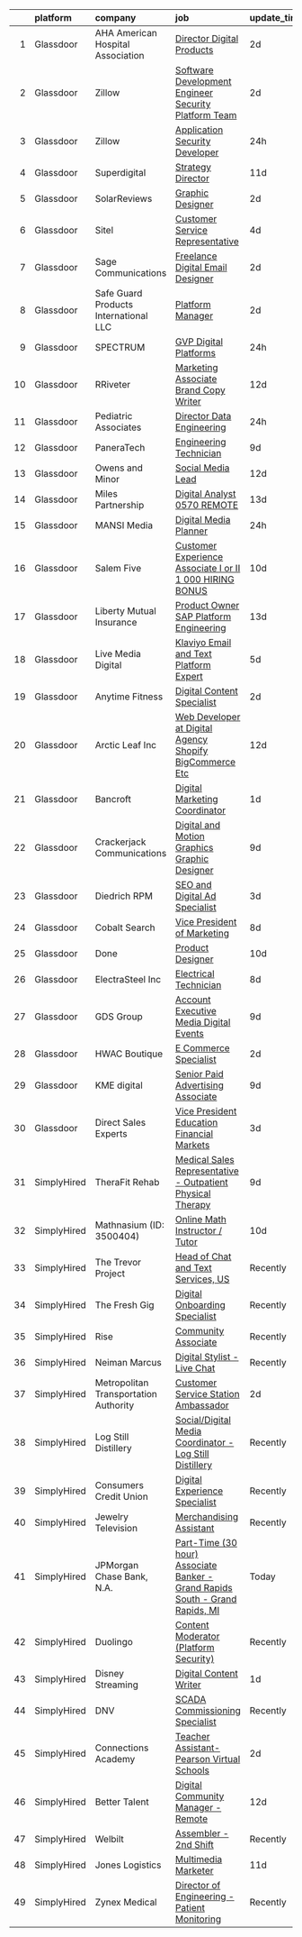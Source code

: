 

|    | platform    | company                                | job                                                                                                                                                                                                                                                                                                                                                                                                                                                                                                                                                                                                                                                                                                                                                                                                                                                                                                                                                                                                                                                                                                                                                                                                                                                                                                      | update_time   | location                 |
|---:|:------------|:---------------------------------------|:---------------------------------------------------------------------------------------------------------------------------------------------------------------------------------------------------------------------------------------------------------------------------------------------------------------------------------------------------------------------------------------------------------------------------------------------------------------------------------------------------------------------------------------------------------------------------------------------------------------------------------------------------------------------------------------------------------------------------------------------------------------------------------------------------------------------------------------------------------------------------------------------------------------------------------------------------------------------------------------------------------------------------------------------------------------------------------------------------------------------------------------------------------------------------------------------------------------------------------------------------------------------------------------------------------|:--------------|:-------------------------|
|  1 | Glassdoor   | AHA American Hospital Association      | [Director  Digital Products](https://www.glassdoor.com/partner/jobListing.htm?pos=105&ao=1110586&s=58&guid=0000018137ca8383adbd85cd449b5cc9&src=GD_JOB_AD&t=SR&vt=w&cs=1_6cc6ee58&cb=1654498428406&jobListingId=1007916486974&cpc=356D09F0C08B1729&jrtk=3-0-1g4rsl0ulq69c801-1g4rsl0v2kugs800-c5b24d871765bb68--6NYlbfkN0AozJ2n5NCo16R6Sv_UTDBLuTs4rL4bGgKRJsDG0AEzt1Ekj-uVi_HOYjg_2zrU-2K7heF8_b6zR1MZdZ3y0U7FgaHauBtn6kdacKxgaph_X_eALemHD7lc61BpKz08sALkaeJzAKF6vuGF_16YhEHzvqOi1bLbrI7wWcflLZSlzAhwnPNyGwdUG_FseTfIoLBiQx5xldpuFQb6pCa4S2segq6jEkFW0d-tY2fBHe2hC_99QClQt0tgsanFx5S4FODbmSjVx9pIlfoUCVhNkKFbqtPcdgJGhq_h8SE1USu3rGMtCR5CcHVV8_vUFncACSKjqLkySZxyVq9U-HYsC1Qjtd6TzkzADBKhfPIIaW9hGAs_C5odA6V9UZLjl-925vvMEqhtl1AuB7MHtx3zAoiOpi-6ZK1joiwDrtatt3Y52zpPpSxspxTf7xOph8xjgjMsocWzWIaoQqjpv2PS1b0vQSsnPhhtmZqjdoJAdF7L503YjzWHRqwGvl8mQV9gcIP9ZJ8ubaKOqAHag7-imv_Ik8MPUhY6Z25KQ1vGnOohyCC-VMonA7d5uCOesJcFvtBLD_wHbyjHtom5KpsGvRNuYO1Vo6Vxe9hmTtbuH1B94gnCjibYe8BjgdeMh-rUkWe7DjeaCG1IOtH5V-Kk4IRtHAp08yoDQSqGP3tQIwiw3jN_Cb2bYbpP3Z8e78DhVSvRGdJYZK5oblLq88mxobKfm1hdN_LtGec%3D)                                                                                                                                                                                                           | 2d            | Chicago, IL              |
|  2 | Glassdoor   | Zillow                                 | [Software Development Engineer   Security Platform Team](https://www.glassdoor.com/partner/jobListing.htm?pos=119&ao=1110586&s=58&guid=0000018137ca8383adbd85cd449b5cc9&src=GD_JOB_AD&t=SR&vt=w&cs=1_ae5a0a0e&cb=1654498428408&jobListingId=1007916767734&cpc=A0032DE20586B9BD&jrtk=3-0-1g4rsl0ulq69c801-1g4rsl0v2kugs800-eb8be1eeb1538c1c--6NYlbfkN0ANMurRYyPEXg08u6OamUd1Mvhk-zhFSGYIZgoJR86UvQ_x0FKK8TrZZD49G3rLjS-KU2zz-yCKTIU5nt25nxirWVJDZEsMGUgaD612wdn8h7HyDLiN-w_9uv2rM2MUBHQocI61DM5LPXT_wls2uBJZtUmOMV4s0Hk7_2fXFmMDGJjjGvqUfoG45zpfL0apjUPuboWLp036DfZkUH2Y7AMtvt_jE4bf_8U5BPlyYtDeiWEj9q_rqvebnhtAY9zkxTC-assIX9lvOdrx3ktcT-wIku6EiRpqNl61pPOUi7lom49KNZEKmW350ASG1a7pxEcAy80-pUO8PE0V05O0heWEyG67zYB-sLAHaAiwFaW4ELQTSoBvqHzjOaSd6uOqfoTHnHAcE9A-50fu5wQumLSFNElInZ_l-q8mwX13vIuyYvUMZbl0oAYg7x8W8IFySqTnnYdeB0VxdTp0ayILCPLcmlrApkEurS7eHrDUdgu53AAkqd36jGaAa9kpaMD5-uqwZ2Xak7N9bYCZtnaLHtaeIVrmOWYc0bH-r8ZoATO_oYvuNRi4_BC5DHEq-NJ1DtDR-9nFhkThR9c4RVYYMdpMwSTKbAO2iWULFHLdCWq2BWV-eyMJbj-fVn-Cm_h4GQubodHl6oBQg33JVDAOQnKijlja4HXJp4i6Erupne5Mgonhb1uaWS_Qu-z8Fk51LJC9Zy09yJTYSm4pscskTNZSwJF9gR7E4qe0bbiq5OAmTePH5mB-jrwJxwxAYPr9vb1zktUheD2Jki5z9Q5hxCsD4BK5QgcSwB7ICOrEysciqsOjwmgDZWOP93yfGoKY6knMgT0eKJpNHpLNTQBXhNiwzeGGHtEZVnKMNJLSKVGeB3al8WjXLi2gSvItGwj98Zw20sB3FbskkA%3D%3D) | 2d            | Remote                   |
|  3 | Glassdoor   | Zillow                                 | [Application Security Developer](https://www.glassdoor.com/partner/jobListing.htm?pos=111&ao=1110586&s=58&guid=0000018137ca8383adbd85cd449b5cc9&src=GD_JOB_AD&t=SR&vt=w&cs=1_16579d2e&cb=1654498428407&jobListingId=1007918663423&cpc=39BF0EDDD7C951CC&jrtk=3-0-1g4rsl0ulq69c801-1g4rsl0v2kugs800-b15796dd80cb0342--6NYlbfkN0ANMurRYyPEXg08u6OamUd1Mvhk-zhFSGYIZgoJR86UvQ_x0FKK8TrZZD49G3rLjS97idMq4Jjaw-3qa9pcLwefI5CIC-Pd_jSG8jWwupUOO7lBP1R92tIUdEo328R83rPyIZ3SnKpggKeajDFI-X5kVOEyHaEmQtW-FaqgrNG3fcoGsuhjxBmCYHs39LctphAdYw8kdj-Sifwq52Q4SP3GWgy9URoZ-chTHd2ndxnrNVdojzEcSmYpJXVudOLWTY_hwqhGlPIVv8q_0nyX61ST-ZHYGpQRiGgR9VCqY2ObfFaHXgEhnu2CeGd-3uRsU8YZQ59CLaxUkzZeS4uGj-ZsC0ZiyhdM4HdGJz9QwPHS6q3n3fWVDcKfmxRXR4-lKb0-0wI7IcXhXZbD2Touw7pypkVlpipyoy4lM4DGCtgp6IL8UPjPjZzruguFDFM_KhvETqkftA2vifUOCxsw0H1kc0wea9_Zwr9b78_K-GuAASLn62K8f-kyCX9DkQ1v1nYgDB0oltg-jRjfRwJ4A9sszDOYDNYaoSmr8hJUF41N0opmcTEUYzKnRjUUO2Gr8iwZbEWhbhGzOvKwQkAJGSonWhj0ZZ9MEveszhEg2n3YvveQgVPJi58iup-RvEM06C2HnD_9aeBFM5_Pzhk2YDyxR4M-FRFPeMsE9VST-kocpfOMkILIxMc8ib17EyYMdRnWQyuO5x85015TWF3cRX2nnfdSu9NP55Ikcj8BDsPfrPdHgpVakBqTeiLMdQpWQD_yZ1mz85glwKZEhI5bQnZspURP1p0dLxdU-zJsq-PegxqzbEKQFfndVR-oBpCmrnl67maQwhApBqa1w_Fg81PSWrDJItjv8szJVzCLxLejM-P_EP6sQHiUMq4JBLOOdJJsbtVpLPCY3g%3D%3D)                         | 24h           | Remote                   |
|  4 | Glassdoor   | Superdigital                           | [Strategy Director](https://www.glassdoor.com/partner/jobListing.htm?pos=128&ao=1110586&s=58&guid=0000018137ca8383adbd85cd449b5cc9&src=GD_JOB_AD&t=SR&vt=w&ea=1&cs=1_6572aa84&cb=1654498428409&jobListingId=1007893501010&cpc=C3517E2410EFB392&jrtk=3-0-1g4rsl0ulq69c801-1g4rsl0v2kugs800-7f7bc22b622b5b41--6NYlbfkN0DRimOwZt32Ff-MFazY1nZ6hN6f0RLCIN36BaBlR7H7X3569RQxR2zSU8izEuSO0rF9rccfb8Al_Ust5EB1rSiJvz-6Gh3HIFLNDVw-xTfV2KGW0tu9HoK9WYTBIZaZJk-obo0NOPs1bGOu-rcQxUF4KoUG7iEhtW4Uu93lgC6xrp_ooxBMlihMLNZ7y4Qkf_MIw1J5FdgiF01aS8wCPAd06I1VgfuILEd9JUOafRsUCeiifAxRfYybsOzgKOZdbcFpsW8lNvoUmNsyvTdjpdbNCBHSg8fSfQY7ABIZlUgsujHg0r_MoKzqwQoahOEr0iMPf5MquXdg0LBnVEdiC4trdi5hzatHfFFZENZ_Hbi3rMUmaVpS3uHzr11eoQQq-R0qPDzgA8jOFh4TeYww6KLy7HlIjkbSrGPE2_dHaqYXGJpXA3SmodbttNBlpbm32kz7DJzWy7DistQy7v96EB5hwj_TW9vSgiPX8iTMw7kHBJ1rq1ZjaAWg)                                                                                                                                                                                                                                                                                                                                                                                                                                                             | 11d           | Remote                   |
|  5 | Glassdoor   | SolarReviews                           | [Graphic Designer](https://www.glassdoor.com/partner/jobListing.htm?pos=129&ao=1110586&s=58&guid=0000018137ca8383adbd85cd449b5cc9&src=GD_JOB_AD&t=SR&vt=w&ea=1&cs=1_633d98e6&cb=1654498428409&jobListingId=1007916022767&cpc=9FE5D8D7282D4400&jrtk=3-0-1g4rsl0ulq69c801-1g4rsl0v2kugs800-35effa83c1b04b45--6NYlbfkN0Cl5EkcnNUgaa9wFpZ0kwgW0tbGD9CK2ONfLQYOXjTpmBg2jJtRGBzNT5znIDD_TJAWpRVe_WHrg-4K_urKBY2g9gKoqWLxD4rO6tYoObpPUEykSdck-FmkOUJmMUUaGM5P757XmMoR0hadGb9Gd8Rn32zL-FtB4O21EZVpvqxgPC_ePsmjo7msVip2L_OJue_6q06iWbeBYAJ16NG4ztFXEWAB7GEGCxCKcAMDEYgwSTe4FfPMQrXzVpfdhofQTdehwBNDI2oXgFa0gnJ-RJi1Trc7jSIosC_U62KjRa8jRJFHjIDQAE_n4FmexC11KjyS7vGSptWMQ5nbfk2Qp3pk8SetcA1nJ3UUzRb61aLZ7QRRqj09mAq2qT_4ln9SbGlqSc1dkLQRgvI1JuDZZYH0-riQBuGoe0nStyOzDur8xlyWlXbzP3SSZlmNTk6f01ffNG3n0RR-J4va11qYeNJN23vtgoM4w1uA43YcYMXQMN1ji43XEKtKeYbjgMoqSsW6WbsQs_TrJQ%3D%3D)                                                                                                                                                                                                                                                                                                                                                                                                                                  | 2d            | Eatontown, NJ            |
|  6 | Glassdoor   | Sitel                                  | [Customer Service Representative](https://www.glassdoor.com/partner/jobListing.htm?pos=126&ao=1110586&s=58&guid=0000018137ca8383adbd85cd449b5cc9&src=GD_JOB_AD&t=SR&vt=w&cs=1_41eec71a&cb=1654498428409&jobListingId=1007909330240&cpc=A65DF3A704A48F9B&jrtk=3-0-1g4rsl0ulq69c801-1g4rsl0v2kugs800-a3337930f4f5ff1d--6NYlbfkN0CBtZxUpP1QTOYFeIJnsNrvL2IvFQoGtsAuEWSa46ujWchAy_wA9SYXR3yaHNsjgXrcQHRvIinMTp5GEKJ2S4t2yy6MNG8BtsIhhNf5nnxkqjRp12Xbi1bkS2Id3RNBFcHsqGFBmA8-__pQGRluRP0gMRvkhM7W_2gtdeXXI95GjRqdfNSeorqUHQ9-wlmbRwqTAcHo4m8HkjJzSvf3l-XTvOUkN0Fd1X8hJc7-3r2cCe_pm15l61V0HVPub0eZC83BBFTbK_bFE03UezQTsIe_leGm_fPhlXkCLdDEkcrlx2H5CLOVHA8BN-EkjFNLDlcRUEDwTplLRw6LgWMawxz13xWQERPvZOyogqC21GjnRR-3_i2n1JI20xqPfVU3BUfEjcn7X_O-HRuZdcX6XOKOKYURJDnPhw_kw0PB2SZ2k1oQzO6N-DTbR6_Ra8eW6XCfYJgjwGyTVFXgzDirck1aEuloVevGohP2ECU4PBE-ABfPILs5DXzpRP1AAqhQYC4xWKRyGQmRP--zAS4sjUCaJzd-IppmG0c0lihe9EFWn7SXlfitD6Rz)                                                                                                                                                                                                                                                                                                                                                                                    | 4d            | Knoxville, TN            |
|  7 | Glassdoor   | Sage Communications                    | [Freelance Digital Email Designer](https://www.glassdoor.com/partner/jobListing.htm?pos=112&ao=1110586&s=58&guid=0000018137ca8383adbd85cd449b5cc9&src=GD_JOB_AD&t=SR&vt=w&ea=1&cs=1_ea0a8796&cb=1654498428407&jobListingId=1007916382036&cpc=036CEF58F9688075&jrtk=3-0-1g4rsl0ulq69c801-1g4rsl0v2kugs800-9138dbce5ae0f4d4--6NYlbfkN0Bw4eilJLL6njo-bmuEWNQ4kNTbq7KRyPE7FcZd-Sq0cUNIlHWg1RmZdtZxYgPgvMKCcW470oMEKm9yUfH-WhpZfbhmF4BinsG6u2z6Sv0cm_laneQccpVMRJj7W4vUwLsothWtwiHVusC3CTakdu2x4B5fb5YmBF7pJm-ZDntAkSBF-tREePaSBYMZNMS9LjPZM82xjq0rDqzLpGyJgL3T4-XReh7nZVgbm2rdgL2Q5_J4UnQH-8aT-EHVKutwQVvWHDKXe8UU_iuxEwWwJ99LEnuuxdV9E8KYct8dR3pVZBpxBHSvv-m3Z5rR5Q8-5XBuG71Uonb13D5sFLgJ3HqO7pUhBF39X6pMaGESiSMYLKlRFVbhBPf5ZkmbJDVDctxI_7w8qqLYqQFFtR-GuwO4bDow2faZwE4HgUCsuXr0R3CW8RidueXwUw6PtZpmr9GS75_cHf-SrqclnNjbChKEWVVfBciu3lQmqHYW096Z2b7o-NjshSsnbwIZ_g6QiFk%3D)                                                                                                                                                                                                                                                                                                                                                                                                                                | 2d            | Massachusetts            |
|  8 | Glassdoor   | Safe Guard Products International  LLC | [Platform Manager](https://www.glassdoor.com/partner/jobListing.htm?pos=122&ao=1110586&s=58&guid=0000018137ca8383adbd85cd449b5cc9&src=GD_JOB_AD&t=SR&vt=w&ea=1&cs=1_449c35c1&cb=1654498428409&jobListingId=1007916181989&cpc=39721386339D0809&jrtk=3-0-1g4rsl0ulq69c801-1g4rsl0v2kugs800-303c7f6cef1c28cf--6NYlbfkN0BwQsEIiEWsa2Y538HT9H9gVy3thwGCaTZlTSh7V3ZvoBHVJ3tdXr1PL-6kytGzDcTXDWnneLIZZ65V0eR0gOLeowrZ_urz0jgIVh3OzxHrYniiP8yxUsHttKS3jXHy4eixLZt1gXnjycsGumvyfE40XXlXbFt7YzJugCJ59sBrHKQoUj3jiZLWSiwlqVpNhmmbAHpvPV6wdjVV_5bGcpBbULYZbynnf5_uXfSxuDhNrgOvQCiJLgghGh7h9ipxPDaVjMcEXNSine1bRakDT2nhZTzKG_R7omqlEEEMY_oJXd71MBUQ8aVIhzo2ujQgsi9hszw02e97wiqoqD1QLqS7xRyXs98hwWpYHn50eg2gEWAUUbwKxs8H6IvPq13ecceeMoNrjSP1QDC7yjdSq6SPpyBCsP9Znd8YXz0bwBMnBUIgc8xzQS_9GQU3vrIJ_ZiNXmFm6GTiFvQl01WDtpQRJKS4QOU7ah7Fxjzo6z9NP6qvGDKKzplRvCiBDp-ugZPrPQkiIRD74w%3D%3D)                                                                                                                                                                                                                                                                                                                                                                                                                                  | 2d            | Atlanta, GA              |
|  9 | Glassdoor   | SPECTRUM                               | [GVP  Digital Platforms](https://www.glassdoor.com/partner/jobListing.htm?pos=127&ao=1110586&s=58&guid=0000018137ca8383adbd85cd449b5cc9&src=GD_JOB_AD&t=SR&vt=w&cs=1_dc091f34&cb=1654498428409&jobListingId=1007919471195&cpc=BBD63848FB84346C&jrtk=3-0-1g4rsl0ulq69c801-1g4rsl0v2kugs800-7534bcdca46dc321--6NYlbfkN0CeXNZYxOzgf11O9-TFJft4I5QLQjKTqoL33Rtx55G7TvJvoeF0OvnalWemQxNwsZtFTDwTa-MzVD1lNyNL9XxEMqTLqHEx24TGxx3Zeg3kp5HmBTJErASG4hAJCNzYrPNqqBPInD2rXT20H1bBVUJcGcBAL42H1ElXS3Mb8pxsqybgidTynL6cLaDV5WWAuRCXfU2pBloiTj0FzfzTw5s6hjwrD3FHoao-BujKl_VC-TO9wi40zO2P6oJLOjUbE6lJzxdOj-SIrci6xBl_5xJlSQpKpEImhleekJDLs23R_sQ72f53E7cR7Evnov2xywOpGGf9R_R3Tp5Tu1KzKtLlAiEf1Pu0zbpbKboLNbIfB7DLJLgDka2gL2zN1Z-rwF_pwU0MEO4qDHC_Aw5QTAGCeisimkPFRixkRlzsvO2-cXbjcCEFylV5PjAcghA2qCI%3D)                                                                                                                                                                                                                                                                                                                                                                                                                                                                                                               | 24h           | Greenwood Village, CO    |
| 10 | Glassdoor   | RRiveter                               | [Marketing Associate   Brand Copy Writer](https://www.glassdoor.com/partner/jobListing.htm?pos=109&ao=1110586&s=58&guid=0000018137ca8383adbd85cd449b5cc9&src=GD_JOB_AD&t=SR&vt=w&ea=1&cs=1_9a118f90&cb=1654498428407&jobListingId=1007889326599&cpc=306CA5D721721ED9&jrtk=3-0-1g4rsl0ulq69c801-1g4rsl0v2kugs800-068a74d1513c38c6--6NYlbfkN0Ax3_6vX3WAcspRla1yJId_dKgpdH1StlAT_rWd6GWR2cl7lnRFDSodExi_L5YBxygMalQOTbVAG0wG8LCO2Ynm73E7EkfeVV56f1gGZCmuQR5dhdJ1qlZnHwbilFi0yWF_hubFyb5z-kh3xqyeppX2OXWfzrBZdb0KlAp9WniuS-AYMfbH44s9XLYegPvxiazEgRND5A_jZfYOKnaGXMGqZkv7dKGOaCVkqdOgc8wOIJpPDLBNk9eDCv9DWi3xRRUlcBvJJ-sjFpAb1OB_eIaZ8OWDyPEXit3gqjOAf1ecwdl9fIljAWWEU86tAuWWJ64Z3LFeFTyizmUSxdl3z6HH-V72WyiEyuHE2LtEKVZPv5JWLrPOXwEO4UKN6IWQH0JcNjgM_29aCgi6nZS4CCh3Hg0RnbNQByk4m3fIBgOabpNAEaH7SBtRQSkJhQedr6mflehiCJFM3ZCbhXJmb5EnYw3Zbtb6hqkKSje5otG9-l2K2kot98f9JaxIJ4gEM2s6Stv7-8vZwL-lt8Z8omoHgvPOZfU0fs4%3D)                                                                                                                                                                                                                                                                                                                                                                                         | 12d           | Wauchula, FL             |
| 11 | Glassdoor   | Pediatric Associates                   | [Director  Data Engineering](https://www.glassdoor.com/partner/jobListing.htm?pos=120&ao=1110586&s=58&guid=0000018137ca8383adbd85cd449b5cc9&src=GD_JOB_AD&t=SR&vt=w&ea=1&cs=1_977e2e1d&cb=1654498428408&jobListingId=1007919085309&cpc=82ABD2B5CEB98952&jrtk=3-0-1g4rsl0ulq69c801-1g4rsl0v2kugs800-e684df30a9c96e20--6NYlbfkN0DemAzEP9v8bu_pGidMGU8OExREO38xbIwIxTr4yWdaEYEhIR7v2WjdryoIPKSwVfi88H5hRXsl4zDSOhH5oTigNK3B_dLrPAiIeNRy4J_UoX-HnPmCnrMakjU-pQ1tSPN58X0uayTH1YvllaxQiMSf39LepV_oJAY5_NhULLUj3B5hqdWBrmiW_q6vaP4Jmy07NmW5m-nyEaV5u_68iS6aBr466BwIegKhGeof09opbAbPc0vm8QHeKU-7rvuROTp_Ll6Xga2aUlLZURC0aFS5z4zfAUebK2UQIaXs3bVCoZqrUu3MuO2mX1BbUaamuvZKc7KrzRaf4chtT_v5btI01y158b8tzmTZX5S3UMFnb5L3i6fHGILN_t0lHWV1bizNN0zZJroVT3txqKg0FPsA4td2QfU0qyxfD81m66drOjKfNZdTcus5P4mKRAVBAblvaZ6RXOB7_FLTSj6oTJ2tgz_TFlaC5UHVSNF6iCdEzfsGipp3wOjfbQu2xt3wzDvktepDSNUVcQ%3D%3D)                                                                                                                                                                                                                                                                                                                                                                                                                        | 24h           | Remote                   |
| 12 | Glassdoor   | PaneraTech                             | [Engineering Technician](https://www.glassdoor.com/partner/jobListing.htm?pos=115&ao=1110586&s=58&guid=0000018137ca8383adbd85cd449b5cc9&src=GD_JOB_AD&t=SR&vt=w&ea=1&cs=1_6b61d5fc&cb=1654498428408&jobListingId=1007899321525&cpc=66EACBD3E279A8FF&jrtk=3-0-1g4rsl0ulq69c801-1g4rsl0v2kugs800-1b5fc3f774d551ac--6NYlbfkN0BiyjX7LLcF_1uCFfUJFS-b_4AeYbSyv5Y4D06x6AvN4HRK2lPx--Tjz7GCO3M-uvP_YvP5UuC6lFHIbaKNquU34Q8RGM4mNM2XRuRyqdc2GTHJ7YRYVrYlTs_cIAim6rsy4BFqKM2ri1LXqXsIYePDm-QdveMAKjbMj-78qMUI3-z8rIgfZ3Dpt6j8VGYIrlpvefmy1j2NAYLFK4YoVMV_PFHvLq0LQRYKOpUjuKKu_46aTOzNGlc5g0eEGqDgfw_NKo2nrTq0AjxtNhm8v4jnEELyxvD-WSWHejP_ad_pnxCO45LybKhizI1px1hSoXEVGVk6YBHsUqBZwS7ohJUf8mqAXpoKoTtSxz-1q2FGZEqMq2X85gjO9UAeV87nkkPjls7ISWKOZJlmi-Z0fgrJkLNR_5TknBDR0g8TbsHqdDsWh0FGVa6Xb5C-pxR7CH0FJD47VrnVyMBN9DADwXxtF8Tfw3xptC6K9LKA6PqhUal7nNDvHqGp8Sbvh5dQxkfe8ISEIkGm0A%3D%3D)                                                                                                                                                                                                                                                                                                                                                                                                                            | 9d            | Chantilly, VA            |
| 13 | Glassdoor   | Owens and Minor                        | [Social Media Lead](https://www.glassdoor.com/partner/jobListing.htm?pos=121&ao=1110586&s=58&guid=0000018137ca8383adbd85cd449b5cc9&src=GD_JOB_AD&t=SR&vt=w&ea=1&cs=1_2767317c&cb=1654498428409&jobListingId=1007888982206&cpc=03F67E1B243A1AE3&jrtk=3-0-1g4rsl0ulq69c801-1g4rsl0v2kugs800-5cf00e56d12f8437--6NYlbfkN0D38SH1ennzoU3qJrssU8kh9X3RI-fgk-5judxKwMynNDvb0qg096wrhAdcUOK52dreoysSX0qD2JXoCtU1OK70VGtqfGKJahg4CnfLld0f6kTMUyL5l0xOvg2kKgYCQKUUFLOUKzDIcsGzGDkKM9I17ktX3HRMZs_lWD7lwCkioBYCYEezIN-hyaRupxfzSOf5h4Mldv1gg4iB9DudVK7toTM8PNNuhmSt4472vnEv3D7Jclkd7izW-1iYzny60Hp8XadoIf784BlYmfEd367NZhv5wmb0riMehVEcmeLQOR7dftH1zLEK4shvlLdraRSUlDV5OJiLYJpbeFkVt1fcpjp2A7KaqpULrKpt5DgW-DNlgx63Dgk2CHYAyQ1Kt1UKro7tm0JcKKcAywlNEOqNTvBFqCjnG-S9ih-JwjqG2vbSkRNepDPIJ-nI-Mcq8ZznXz9Ssj3bGNJxE0R2P2jyrjkuydu2sc-Vt9A5gBzudAqrfbudrRAL2O_6gRiQgIgCd-RuJZwp7A%3D%3D)                                                                                                                                                                                                                                                                                                                                                                                                                                 | 12d           | Mechanicsville, VA       |
| 14 | Glassdoor   | Miles Partnership                      | [Digital Analyst   0570  REMOTE ](https://www.glassdoor.com/partner/jobListing.htm?pos=107&ao=1110586&s=58&guid=0000018137ca8383adbd85cd449b5cc9&src=GD_JOB_AD&t=SR&vt=w&cs=1_8fec2123&cb=1654498428406&jobListingId=1007886460693&cpc=9A35C3CDC9AD954F&jrtk=3-0-1g4rsl0ulq69c801-1g4rsl0v2kugs800-b47b2c23ba471851--6NYlbfkN0DZZkyOPtvMjqDDtN8rnR319N6rIpFNX56Vrt04YiHoO3y-LnaflmcEiKivOKsxj0KtnDO8xwPzkfG3jQkCH54FN2vUwZ6vxaNscSdZjYLhG5HhmfmxfJlubvcO519f_tJ2opL5ZC4b5l_gktxL0xf4n0bwy3RybBkmZ4KVy10bu15WJZ3VA2AcDIiWByRZtHTG7cTQPT7PxCJN9V5bu63E4dkM2X2-KI5l1e1aSSZb6oeBDd02PiChiQVooQn_zmBKDQ0FTr21sUOjzHoL3f_W8123Ci_X7ZTIlXQ056k_Pn8RndW2k37j32nSM_Q7OV1vpuknZeu3aouMW5OL0wy8dklbtnj8BmBB30pz0Bd2xdU20VoXZVwVuiU1J7FYG5SO2h6TH4ZfiCS9boK8f5P5F6Pdh6ZPm-IIU16WlC9dZMPm2axehy2BZgDLu1745w7aDlTBmnskC2UCNTalIs5yzw4dLDw3WYiraHlGXEsuJTT1f-GWlYByq8tGPgVFzTh15C8RSS-td0YTlpiGgW9NEv76SzUWIvtkoQfbxapToj2pVQxBnjnf4UdZqNxUZVHdAux8p1qIuw%3D%3D)                                                                                                                                                                                                                                                                                                                                                        | 13d           | Florida                  |
| 15 | Glassdoor   | MANSI Media                            | [Digital Media Planner](https://www.glassdoor.com/partner/jobListing.htm?pos=113&ao=1110586&s=58&guid=0000018137ca8383adbd85cd449b5cc9&src=GD_JOB_AD&t=SR&vt=w&ea=1&cs=1_35ad4336&cb=1654498428407&jobListingId=1007918507362&cpc=BD04BF404FBE42C1&jrtk=3-0-1g4rsl0ulq69c801-1g4rsl0v2kugs800-8deabe5c43a8d26a--6NYlbfkN0ACu_hgM4mYOpGjE6TXudS1eLEYdlotK5aSiNrSIRlNjof6s4WZH7bXuyrbjWZcZ8_pF5cr8Cwv1hZnhtZK05kq2kstXwXR_bk8wx2zsftscZ4pAD8dTFOdBtzm_fa8o-RHJCxa9sEB0n2oZuhB4-VK7u9i1-JQrg_pn5ECbWn3FssRf0qdBPjCJtzGFCGE32F0-GEGc_RCxQPIBCL73cNrDYqc3z89FnsrQ7Vo5wLE1QIeRLYX-ZFnqX-eOyYEAuwDpltltDLEcsULbMHFOty2DMiIjMU7JhiIYNN2M0oiM_rU6ueRsFHXVBPhmacWtNnB06Bdl93XkofeyvhrwGnGIFQ0Gr9Xe9stMwGoNBemIQ9L8NF7zfvwewT_QQsu-dajQSSn2vGQs9uql4mTRr5rx3oeaoJgz1eyBJifQcTs3Sc1MEJlF9QQzcDcSoYWeBvakwoKOe_KuaqZtikxq4uIr_iK3B1qX0TlCfCIPBmhKVAari71wwEqni_F-VyLTcMA7QVMxj5McQ%3D%3D)                                                                                                                                                                                                                                                                                                                                                                                                                             | 24h           | Harrisburg, PA           |
| 16 | Glassdoor   | Salem Five                             | [Customer Experience Associate I or II   1 000 HIRING BONUS ](https://www.glassdoor.com/partner/jobListing.htm?pos=102&ao=1110586&s=58&guid=0000018137ca8383adbd85cd449b5cc9&src=GD_JOB_AD&t=SR&vt=w&cs=1_2992c1f3&cb=1654498428405&jobListingId=1007895620410&cpc=5345E85A99DB7E00&jrtk=3-0-1g4rsl0ulq69c801-1g4rsl0v2kugs800-993bebd5b9faf716--6NYlbfkN0D_xqP62KWTtvkTOydkkIlmnFK2zIHBCnh5AxFKOcxdxjU6zp0KdCbkYb8jeZWSxNR-31TCGjtjNxRvdNPtYGj_BTI9BT5I32NZbcVXGQ1QIxhAG-HshMjbcP_09A1Ub7gMq6eTbI52o_ouUehK0Px0Oinjqk80iEMRu2BuB0uvnSdWISXdG1VTSc9iwhuWEJgyiM4pupVHU4ScJ2J9bYbTWNHrn42qkXxUwo6qGKsLSd7WQzSZhCuPYFg9r9kbgy5ticTDmlkKlc-DkvdESMHCwktfcaOxQweiiEYPD7uCOlXqeWtLNBWPdainAmaPgXr7Xm4vamCM7T4YwKq-ieQC8ogJz7zagssxTF5VnAbm5B9V_CeIkXtjc0H6vhq1MnN_tdGY_HwtTYuF5spS5OIkmxHJ7Wg2usHjkwg7xsKvd3AJ0qFo3suvi-YxsKOJHA1p2ilZ4O7Qag24MSOGitwkAYeHiEj42XJxWiS-WyhIJ-sftmROnOGw3ZJzJREQYYayKNiSlOK6zlgDxbgBdQi8Xw9akaLn50f-5NyT2YcZPFN9zOJVKtdde0CZl1jNt7xJdz5NEoE2wmzMK839hPTtb4ChkHKOqwfeKiT13r4NwGwESwCCH7q1WJpjCZ24s13HtNxjdCeHOKraWtCX7FuNkwMyKLzmSUtnVX60leOWYA%3D%3D)                                                                                                                                                                                                                            | 10d           | Salem, MA                |
| 17 | Glassdoor   | Liberty Mutual Insurance               | [Product Owner   SAP Platform Engineering](https://www.glassdoor.com/partner/jobListing.htm?pos=130&ao=1110586&s=58&guid=0000018137ca8383adbd85cd449b5cc9&src=GD_JOB_AD&t=SR&vt=w&cs=1_f2c480b7&cb=1654498428409&jobListingId=1007884823219&cpc=01657B10174A43CF&jrtk=3-0-1g4rsl0ulq69c801-1g4rsl0v2kugs800-90147377c7889d88--6NYlbfkN0D19kSVUiNzG2UWy1lRGehFMusHrHGUl8ru40ax50wmt-THYVDVXiQ1RxehNPznEJFKFOiYqpwmaqOrU6DhtMZ4wz2H7_HIsA1LUtJGqitKU2bx0p5ZNpPSUX-Fg-ywkd8lzyZTlHVAhvimU-vIAKUpxIzc5vRa4Aql50n0dcXzL2pVgM5CAfV3D7FvQ0OJOXUgi6pYJDsYtdIAgIjb5Pq6hTf0FUxjEUuVD_nJJEbXnnWsAOBDpmCLCGUOzGNB7vDNxZpwfoOBXwViY0lD2YVpKvP_nPmJXVqfmXvwGMWu8Ddjs1P6PjVIIYHsDManMtiPf-0oDoV6PzeWH_Z5kg_YGLxXNMmpuXe1FwAilt5kW0ytxUAJ89-YtXgJaYr8O16EP7N6UljDh6r_Ozz_0GMuRAXCXSc8hffQ4KUprBM11dv3kcjbIKFG4hWwwUEKyzGX3O9cw9sJBzoSa4itnR11coZSuaevsoZ0wRE0xaJ-2VXzDwoZgYw_vrJzGM2bGQVRgd5kURt3sANSksfdLedG7qIH9AwxbNzh6rOjwcOT3O2SwSrklAli1TmZwMdUJpeoU3Cje2b0kcw60eWLXzZlBzFiYKSjj-kZmR3kqAXhnZuA25xSfPrDv2TdO3oQWo2ZgorjS9b4GQ%3D%3D)                                                                                                                                                                                                                                                                               | 13d           | Remote                   |
| 18 | Glassdoor   | Live Media Digital                     | [Klaviyo Email and Text Platform Expert](https://www.glassdoor.com/partner/jobListing.htm?pos=125&ao=1110586&s=58&guid=0000018137ca8383adbd85cd449b5cc9&src=GD_JOB_AD&t=SR&vt=w&ea=1&cs=1_b0b9e1bd&cb=1654498428409&jobListingId=1007905273568&cpc=FB7E4A1762AE5BEC&jrtk=3-0-1g4rsl0ulq69c801-1g4rsl0v2kugs800-ae8ad084977edd4a--6NYlbfkN0DWBQaY2zwAgLYjaHT7Fkd6i5PkXdnv4VQtX_K4EGjieNAi7hF5eXFClefUIk4sLcqZhMkg0gkgeLOHWVqxF11QzDrvKwzS56As2KYy_sCgKTj7OwB7obsZpsY4UrQ6B6W7u09d54JwKn4MEWfMeAjPE8c7beYuWLfTxGojTFpwzedircoc938xLr2GGDob2AUeCdsHDrOZ57P4SFOT45NtWKbzzvwcur3ZDEZlMTTsHoqPrnkzGrSZ6WwYGB3pmmtJ29EY_rmWhtBnDqGTbK1FueDGdmrV5BgC7JUdUD3YwmhyBG4lM460bHXt1CgGYwcuKsaME76OjZeu2UIye58pZ8nUeNCprg3kniQU1QFaZJCDMT3rm4bfpVssPqud6SaVnDwHcIw9mBJNZ3wZhDr-VTa7K--0mp7PJqdA5r8lEl5XfDqq6bDJwqUo8WGXcbN3h5ckP26zkaGJf4weyyBGnaegz7Kpr-mZGApiws7XsWNHqI3aVC83Nvl9gFANslwcbnPvGcClImAzq69RwM6c)                                                                                                                                                                                                                                                                                                                                                                                                        | 5d            | Remote                   |
| 19 | Glassdoor   | Anytime Fitness                        | [Digital Content Specialist](https://www.glassdoor.com/partner/jobListing.htm?pos=124&ao=1110586&s=58&guid=0000018137ca8383adbd85cd449b5cc9&src=GD_JOB_AD&t=SR&vt=w&ea=1&cs=1_0d5e9e9d&cb=1654498428409&jobListingId=1007916007405&cpc=AC285F3A3ECA6BB0&jrtk=3-0-1g4rsl0ulq69c801-1g4rsl0v2kugs800-b730ad67e4610c4d--6NYlbfkN0AoDDpkrGhtzKE0gVp1BlX-LnPD9pSPoLM4cZg7PJyRwXta8g-PD65gtwwxll4D2MuHAFo27I93awlALvy9Y0Mn9HhJvejTWrye-1QKMASfk8GOxbKNyGPZn20x4UqE5clZSz9ts_BJJVK9mq7LLMlk8MttZzhMOPlhYFa7gQ4_ehER4jnC61pV7zBiPeL3HXrHrsZ1LjwnOthO5BMT8fkqCyA83aVFuzRkniFs9RZjQEwt4W4LVqgADuX51yWSk3AOoC4bo0r77dkz6IGZcL-aJ-HXlALCOKXXxYqT7X4mUY2hLeWCcjKe9vamx_6qR603nu9JTul2uzktTiVFF2VcTxULZD4rvUvtTUvGGKyb6V-7ZRPjvzogDDkJ2UmQ-b1r_7A_Sh7UOmHs7Aa3fRRR3XNlSQFChhD5gMtoofNeZxVbCGUn3cJKZMkHlGrD72ODUHDsz01b-BvAI9O-xFQQ1o7Ab5lPNbx2L0YchXLr4c4x0-VWWb_3YLdcuAumYjIKOueRZL08pg%3D%3D)                                                                                                                                                                                                                                                                                                                                                                                                                        | 2d            | Remote                   |
| 20 | Glassdoor   | Arctic Leaf Inc                        | [Web Developer at Digital Agency  Shopify  BigCommerce  Etc  ](https://www.glassdoor.com/partner/jobListing.htm?pos=116&ao=1110586&s=58&guid=0000018137ca8383adbd85cd449b5cc9&src=GD_JOB_AD&t=SR&vt=w&cs=1_9676d4f5&cb=1654498428407&jobListingId=1007889589877&cpc=61E17551093C17CB&jrtk=3-0-1g4rsl0ulq69c801-1g4rsl0v2kugs800-c124af17fb860030--6NYlbfkN0BRhiKLDrkt0KPgqSD4-tjrC6mP6XCX_E8VZV6GD-XSQdG5ajkUiVuxdxELvoyHIJYtn-dGxMoE4LDh7PPgioNHb3hl9LWLQPivZ-krc_LrRz1kVMl_E721rZjSOdVOaa-1iWSElxmRWZdqLVcANyB7eIXILaHkjWEMzqKsLtgKgbGn8FAu7SFYM25K3x1X0SeqG_xrnuRi5PhGT27VjJE80g7y3xNWGZxGF81mUM_pW_Z-g7NXlvsbQQqBBoX7b3RoSR4tN3HFWG0fRKva1nl0WwBscVOCh_mTLQ2ZzJJ68Uzs5k6vfO3Eer7HlzvYWhvdH9klIuhFfJso_Pl8oBsQaOwjGiHiNrvDPvW_xr3yL1qWvabpOL6Vhdcm4--1Urf58m-JhvZQeme-6tcg6kAWkUR6Kr_TwgiruvwhCoaz93LJ5qGCr5tol6sXH8eWlJKUyjghIdJJhUBDmkHqsGUVuPlaQ_pi_v9Hdv9XKXVO3U0mp5RVqmpPxkDc9gT87nqHk3NUVKKw-nepFw9_gVukL2toiagnwPPwBxchBO-6uw%3D%3D)                                                                                                                                                                                                                                                                                                                                                           | 12d           | Remote                   |
| 21 | Glassdoor   | Bancroft                               | [Digital Marketing Coordinator](https://www.glassdoor.com/partner/jobListing.htm?pos=104&ao=1110586&s=58&guid=0000018137ca8383adbd85cd449b5cc9&src=GD_JOB_AD&t=SR&vt=w&cs=1_ba4959de&cb=1654498428406&jobListingId=1007917605209&cpc=2074D803CCF591E0&jrtk=3-0-1g4rsl0ulq69c801-1g4rsl0v2kugs800-a535ed24c85c29f2--6NYlbfkN0BPRHACp_muPV-Up24EFCVqx-TsFnFJDfkctAXVFcGYlsfpmCS32cW-uNVvsvNr5F29qT9aCih5bbnk5_8OHx00HqPgHNIms6x0BWtjvKjVpYTXFDk7XPvCwFJyW5GpMSq7a1peOHBQkRuhRnTr3vHM8_7_vIZ2gXIxp6MwvsCLoXmH7U-CcRwaBrrerDnq57WGQl9QNxFS89N0clcsg_ov6EkKveT838o6C1l2iJLFmWUydl73ABzIVSpV3DCd6gwCsxQzR52-d9uLECbwkC-2UIX7b-juNZYlL9lvTU3H9joLrKrwBR4NpptsgeZbRhbZBD46AtpVhEidRTrCy-gwD1d9NtbWzl49FIZaIR5m55SnPt3o6nJiTDGgGzmsI2yGus6rspAdxMUj00d5OiwVfmYECmz1ldQJRU1XAbrAg96aE5svAfvsnY3Frc14CDAwKCqAOkPBvpnWkET9NeEFfc9fX_q6daD49GTZEDrXGWirzz2OR-hU-dHbDJJvvxaKKeZcM-pZN14Qgn1hgCmZdGOS2Uyz_HdeJ_wln6ex8F5adyRiPNdRSYf1G8GhNAqKXqApFI6S7R0E1ESzt2jXfw3u0MZPqPlQ6W3g-Z3hYt_1ExvcHYVp7JTYkoVqKU5dFP4PwYkqqPKS-6IAyzRB4z-QB3u4cmu8g53bXBRWKZ6yD3ZbOptTa6CByB6EOz9k7DxQyo-fX_MA0ertK8yVgHDypKEMuneyVYcvf20MsFa8OZpX0RFOPnIYDTF_369kwyIMktrqOEWiHyX8B4Th2I7atjzy-fa2Fq6sNl3O9g%3D%3D)                                                                                                                          | 1d            | Cherry Hill, NJ          |
| 22 | Glassdoor   | Crackerjack Communications             | [Digital and Motion Graphics   Graphic Designer](https://www.glassdoor.com/partner/jobListing.htm?pos=106&ao=1110586&s=58&guid=0000018137ca8383adbd85cd449b5cc9&src=GD_JOB_AD&t=SR&vt=w&ea=1&cs=1_cc78e53c&cb=1654498428406&jobListingId=1007899179018&cpc=6FDD437F7834ACD3&jrtk=3-0-1g4rsl0ulq69c801-1g4rsl0v2kugs800-4119b7ffd432092e--6NYlbfkN0B2gTXXlubBWfaJD3-68vf6rz1FKns231YboDBrYrra6ULyPejrG_3OJfCzt9cG2ZOYTWGT8SQv5oGTEDBXQQFheRTPmRReNOakHOugp4ffBwWO_IXUXUui5-NKfKUISmtznTLJ8aJIHK4pCZQAxiVwBEHi_IfQrvl_HksAdmmYmzEOy4F6VZXXQHAdde5yHQNQInuSvsK4MwZehAEwpOts3q_gBY_R1P0w5HhzP0ZA0FOcliqMkLX0kxfwL31X5aldRZy0mfNKJSC2gsIBIIW9gqZIDNDBwdrtwlPLROJtz0wdqAfMxRT_To-6vuYuwwpRW09VXtR83_jZp7QcTByBWYi2H9cg9t37s9s6GFPyji5iTDtkSku5DHDqyvOLJ0y4Xg3-WCn1Ixe15Nh4jO6E_0EgeNpN-nVm3W3ThMUrWF4nTLXBX4K1_MnmxQH-qdEFGBaKqRGv-kllhaznJ2A5FI1Jwi-rtLiXQ-VxjUHApcVpz26ShuQXhZ_AhzqptrllUZkDOXr4PzdIkFnD3jqdxC-INjCZ1B0%3D)                                                                                                                                                                                                                                                                                                                                                                                  | 9d            | Wellesley, MA            |
| 23 | Glassdoor   | Diedrich RPM                           | [SEO and Digital Ad Specialist](https://www.glassdoor.com/partner/jobListing.htm?pos=101&ao=1110586&s=58&guid=0000018137ca8383adbd85cd449b5cc9&src=GD_JOB_AD&t=SR&vt=w&ea=1&cs=1_a7d30e94&cb=1654498428405&jobListingId=1007913746346&cpc=270C86DDE33792CC&jrtk=3-0-1g4rsl0ulq69c801-1g4rsl0v2kugs800-c514749febe6c91c--6NYlbfkN0A23AeYchXa_ylYi6PZI2hqNiZXHpuJVsbij9GFt-uskQSIytgFZmqHNStcTv8EK5MmMokvp2MDzTBLBzlWp79S-ETZOi489ek8q3RZrB5NjFxReWVS6qXpjsSJlPud2fSW9iTvxk1R8j4H_OD7-YrSqdv24OvZPW_tlcDkBQSunRS1xm5mzs6x63DorvRMVLJKj9QeFlllMWZ0CB85JHRhuz9ejuzDiDmCN8uIcGJt-ilY_6FB13d2nQAUJj0grjwU0UWR1w84fW_lIZSMaHoEoN7EpGGJDdMMAnGHrRf7KLOBQRK1dHUdpxvEyQzrWffEShHUYSG_Is6TWVfI5HhW-OJd5t4kBtS2Wh1Xzi30HO0he1FsPLOJ_4Xl9iCUP0zLFhlNf5apr6ebkCJJ5SwC1ZWut9ubTbALx3p0DCWRIjJFB_Z6ThgmWXr6N98vATPRz6w1X7Iu2KPSLhk5eQaC6epII4Ov2z1NkqUMJH_ktkeGqimQIclsMIuQXdQCKpqRCUkEwMmXmdNpzlXeMUCO)                                                                                                                                                                                                                                                                                                                                                                                                                 | 3d            | Burnsville, MN           |
| 24 | Glassdoor   | Cobalt Search                          | [Vice President of Marketing](https://www.glassdoor.com/partner/jobListing.htm?pos=117&ao=1110586&s=58&guid=0000018137ca8383adbd85cd449b5cc9&src=GD_JOB_AD&t=SR&vt=w&cs=1_b2774105&cb=1654498428407&jobListingId=1007900218170&cpc=ECF50B846154F74F&jrtk=3-0-1g4rsl0ulq69c801-1g4rsl0v2kugs800-3da3207e474768a2--6NYlbfkN0B0D99f4JCypoy5wbrrIeMU8IhRFHfzUnSXrl_m80vdTIlqC0BpIdq9IUg7IDncD-U9Q6lkDnJcikQhMLIiX0A25-g7-B6_DasbdUkJ8iADpCnVxbMN3IPGxvNL-Ht8n777JognSziVkV0QVMkk0nXTEL4HdqMifeuVjJ9CqtBAGPvV-WSsBxMHCETIVFjz5_7dLSIYuqs7N6_AD0m5rkWeTxRm4Mdldz6i3VpxolD5lSnMlIgs84jHOQAOjL9ls31Bk2gjr6LnC3J5ihMjA87NgykdCukeYbJlzA4CEEr2S8qpJ6XCAy7auKTaGbI4swEfeAt0zN7VyTB0AXkzRgpHpikFsizV6ujSmLG1aCZ7yVgyMcRD-VxUnxmcqvmo6WENyrCUkfaHQVSVHuoldRUf47fU259FN9Un8lWFyCCjk0qAW371G9vPp4RhFgWp2fPaIVE8YWKcdz61pGmiGPjGJOodZ3L5zcN9-4Mdno5vlRcF2eNA1lQc69K5Wruo-F3fLEgBazf9ww6CQgt_7wL_)                                                                                                                                                                                                                                                                                                                                                                                                                        | 8d            | Bronx, NY                |
| 25 | Glassdoor   | Done                                   | [Product Designer](https://www.glassdoor.com/partner/jobListing.htm?pos=110&ao=1110586&s=58&guid=0000018137ca8383adbd85cd449b5cc9&src=GD_JOB_AD&t=SR&vt=w&cs=1_341d7295&cb=1654498428407&jobListingId=1007896596008&cpc=EE7F0D06914A6BE7&jrtk=3-0-1g4rsl0ulq69c801-1g4rsl0v2kugs800-62694e3607ed607e--6NYlbfkN0C-LxO6OzFeyYVxZOsqOoGVZSPgtH8WHva8NWd1WDVRmqXupYKp1xC7mBY477ooZpLSbW9f2GHbcWvIeALBGdza5CccmxxfJIlOcVioI_zaq_nlqjoAI9qWq4AcwmRasbYh3PVdAmo-nd2dfN4TyJGlDH__UQKqaR9AQZwfwL5gEGZlNmtrP0nIZZcyiivmOFlOquekqUXLdyLJS3gGCsEvAyCR3y0XrbfCJImlVU9q17PfwtpEvGjpPCtiHapSjQRjPJTotvwK8rmLOC15Wp9RbEJs7tA9cDnA0N9RnNRVbv5yb7yGYT8S6poGNFMJ2wbvbv2UdFZM6MsHJXHhdMnvTCh4N2qZhsuuK9hWDF2ZcW10sqtDEErAy7q9mXCBnb1_V-fQv-DQsDi-sZ2GvYJcxqGI4jblhFiUdhHLrsV4VWxyj7MIX4EXaW1tJYBFJw0c1_oWpMeurhZlaTGbw154zvomUFYv4p_T03SxT5m_BrSY_kNK7Kn_Fsjb3eOFIdyNdSliOREcUs5Ut9zEIfqaaLZ8FIhRyAkBQ4wPbF5l4pI56v0zCHtXHDWsLyWXkZktBgFpfwKyB7pjmB4dpSQe)                                                                                                                                                                                                                                                                                                                                                                   | 10d           | Remote                   |
| 26 | Glassdoor   | ElectraSteel Inc                       | [Electrical Technician](https://www.glassdoor.com/partner/jobListing.htm?pos=103&ao=1110586&s=58&guid=0000018137ca8383adbd85cd449b5cc9&src=GD_JOB_AD&t=SR&vt=w&ea=1&cs=1_92e800ef&cb=1654498428406&jobListingId=1007900007495&cpc=E3C91ADAB6FDD45E&jrtk=3-0-1g4rsl0ulq69c801-1g4rsl0v2kugs800-7d0913f9281edd17--6NYlbfkN0BxkLIcfe0oqaYINownie861a0BJtkzmJW-WyGv8J0JYFjr6yUSKZBQ4F4unV-UnumK79v-HZXvQfVF1dPeUUpnTTaqZD9qArYhHPPi1Rl-XC1D-j_LnAVxE3ztnUdbIwEqhY1SOipet-JLMy3NM4xpi61JLaGhJjKoYzXBdppYbXF9pkc6Qa8DilbWfmxrLMcDFOrE7AyeCQoBxmoTJ-batSg7No3fXVlT9ueSrcEG1a5e15ZpoTuxmUdt2twAVp_4VZVOxPgYs0O0smktF7DY0SnD-9CVThkGolB2F3cD6ZYcSibf2GNvVbzoLne_mz2xd_7cBIwdiacDvKhMda5_V6v1nCiiygrJW5o-kQQcSOQojs-fAHet5YTGX87hHjHicMJCT-4lKPGcC4OcBhn1iEcFrOpNTASYcltgt3wWmIwr-K_FhJZl926TrqpmAiI_IiIz_xbDHbo01U6SefqskRsKDke5fRElqic2aF13lfHYt5_DPjJ_1uNzQepXZseAlf5T-zxJJA%3D%3D)                                                                                                                                                                                                                                                                                                                                                                                                                             | 8d            | Boulder, CO              |
| 27 | Glassdoor   | GDS Group                              | [Account Executive  Media   Digital Events](https://www.glassdoor.com/partner/jobListing.htm?pos=108&ao=1110586&s=58&guid=0000018137ca8383adbd85cd449b5cc9&src=GD_JOB_AD&t=SR&vt=w&ea=1&cs=1_1254bad2&cb=1654498428407&jobListingId=1007899566820&cpc=9900C911F071612A&jrtk=3-0-1g4rsl0ulq69c801-1g4rsl0v2kugs800-bbbf8f0f56eb0968--6NYlbfkN0AGld4Lq3S32oQS2DIjQpYEHVHLHpjDJMUk-rsYk4hsmm66n2mdMRr9uyBRKnPjWMXoqIB6fGxSz-rbTtTYoVP0wXT-eZ1-gsH07_nLj4O-8lRmA0-MRHfF7PWssK4lh4P3fpLUc4pBNX8SsPP_Os-eEdNSMLuNPW1HB1aXtnA0gncUwvBGQ4uiyiA7qpFcaTGOQ-18NuZTAjO18JwteulSHo5G2odfouYStt4y5luBYtC9dj4IVLp_H3U17NnVLBJkOYo6phgrucfdplKWskMK5fnw1n628_7d3PiiUp8ykN9pI1DdyhhxVbaWITxgGeyDU5C80oCzcZgIUO5nvqEEakfeKBFaSxFNuy9XftohVGbhnyv-ZG1gDODpq77l2bCGGV58JgwT-qS40QEnSQIODvSNzeHQATDNrCz3g5bgw2FYymRjgjqSDhO8z2iI3MltVALSFs2k0xJTBQ5kRBK84GdZ9eZo6SxSDqYeSnu2VLDh47mmOgVSI4uYsxj4MuPP_FpiVXhtZikHk5E_abZdI1KDAOsVwcUjYD91ziu1P2yuO6Mt4Md3akL_MdMm5wd1z3VY03rg7A%3D%3D)                                                                                                                                                                                                                                                                                                                                         | 9d            | Miami Beach, FL          |
| 28 | Glassdoor   | HWAC Boutique                          | [E Commerce Specialist](https://www.glassdoor.com/partner/jobListing.htm?pos=118&ao=1110586&s=58&guid=0000018137ca8383adbd85cd449b5cc9&src=GD_JOB_AD&t=SR&vt=w&ea=1&cs=1_2e66a02b&cb=1654498428408&jobListingId=1007917254989&cpc=ACBF47B84C432121&jrtk=3-0-1g4rsl0ulq69c801-1g4rsl0v2kugs800-bd706a7d192bfa28--6NYlbfkN0Cd5ZvLdai7cR0fypH5_WiGezUQesq24dbKuF0ly35yawz-zFSILgXqPh_9AiVd_GBJmKSxUp8PtQCl0L3D24aLAZs1doE9ecAbTVL3xDyfpMgH8WgF328n_lIQHVRexaY86hBDNcGYsXtt5nXqwih_ioE90_wJOIdaru9UKQ-r11tPuZimwx2XFdEHzs_VTph1FMlE2G93o-e5cL_Ok6JREUBXlL5EeQr_K98ifWdSwRDtHR3yDfd9HZ9SDSNfboE3hllPnq3CxRHcETzWQYubH4wsUqwYUYTB8KYsfyuylnRbLU1kysyEjcyPKbJg8swnbdvQ-lDPndCXZonA6L35fzeH1ql2784mmkKUr6FkOtxGn-E6n_EbUI4USYkKF8SIWsEWjyZgsT08niGsSoRb6aGfGgF5G6JwRofNfzJJEFjbiDzyJ9ibxK7Z7NkJjzmJzHEYI0noujaputXVPZAv2W7Ye4cCZ5IuNjBnSzS5H27NlkUWpae6SZfGMgpW53N1W1xEp_qJnw%3D%3D)                                                                                                                                                                                                                                                                                                                                                                                                                             | 2d            | Los Angeles, CA          |
| 29 | Glassdoor   | KME digital                            | [Senior Paid Advertising Associate](https://www.glassdoor.com/partner/jobListing.htm?pos=114&ao=1110586&s=58&guid=0000018137ca8383adbd85cd449b5cc9&src=GD_JOB_AD&t=SR&vt=w&ea=1&cs=1_152048b9&cb=1654498428408&jobListingId=1007898527745&cpc=64DC0C913FDBAADD&jrtk=3-0-1g4rsl0ulq69c801-1g4rsl0v2kugs800-f9b1afa44a34b802--6NYlbfkN0DuPBsO_8JETDwzsG5cWP_m-eYreiSupBMFPjpNzD_Dw8vF1-tJqkiTPL9KOnPkdNsA6twl3RW1W6UIhId5rCZUqs4G5Kv7ib_wCpM_xvQYSTbsumops_ZuwEuCTHed0pP7oxgiu4uZsN-bWi6rXIHhJC3U-20GNu5Q8gAPruXvSbcHIHJrExSdpvl6POV4_cxBp_eVVnuMpKZGQ_mNzd9IGpK2i71aCUFewzvviSU42d6KOb0FFpCTr8CR_3YdEOv6R08aM0ZXvV2J9hl6Xyh9MRJGMLyowJCtaf9J62ZJeuB768x-fnPL2evtRxicdvIJFueXFV4P3WO0AulpAbVmSsxaJ4TUXM3Ej4uQGC_0iV1Mq9U5G5T-xHa_l8ZvM7EgAEGHVkhzfAYxZEYp7jVaDR7GXzqrXI1kZH9IubyFS0heELDJhfx9qu4vRM63iPmHDhKdKh4mhnG-cO_rwC48QO6SVhiPFiJPmeJatpHcCGHgdEYA9AzbF7og54ClPZtXRAVqBsUO-vlGHXDIMu_c)                                                                                                                                                                                                                                                                                                                                                                                                             | 9d            | Remote                   |
| 30 | Glassdoor   | Direct Sales Experts                   | [Vice President Education  Financial Markets](https://www.glassdoor.com/partner/jobListing.htm?pos=123&ao=1110586&s=58&guid=0000018137ca8383adbd85cd449b5cc9&src=GD_JOB_AD&t=SR&vt=w&ea=1&cs=1_cfaffb68&cb=1654498428409&jobListingId=1007913097055&cpc=AF8BC9077DDDE68D&jrtk=3-0-1g4rsl0ulq69c801-1g4rsl0v2kugs800-1526bfeedbaa8bc2--6NYlbfkN0Dkvn15_3RauwvZQVirIF2pAl8QSlngE4RHVulfKwvvjRBj41_SJEe6VNlAw9usRjQi7cEC5zaqMyICNwmdpM8mG8DpsBoC-Ql0ETkkdSPZ5cBVfWL9g-pHCyAB45Tdx0vIMvNZd-PAM-QkO8m9jv_zyL-ox60oiST_zGDR4wpTdXvvLG_xkT79qy4VNZ74l0N4j_gMsYxWBAtSezbsS-M0YndCwN1Acktg0U8Fb5lJLcGRk--mxik1pQgM77T-6XQKclCZGz0D9oTrwRaNyr2thrvf19AYZZzZodOuvVxa5LEG0G9KBjoHe-YAceLyzgKEEv4si7roV021JeRngQ6a-SWb9wtcct-LzY2M7wGkO4VbGi2goLTEbSntEK0nDuYL-oFkCHUt9-lAd6KT_ki_vFDxOtZORRkVGyMOl4jhMnB8lwXVmUa1xehjdkNizLK4qvnl9Enqn9yi1vt4Qt0kZYlKw_N6u95sRJ-96JWk2vYYIfVs1XQy0p-wabCbrtHWOBXy_aYduOMlWdHRdMH6EdBpcqcBFVY%3D)                                                                                                                                                                                                                                                                                                                                                                                     | 3d            | Remote                   |
| 31 | SimplyHired | TheraFit Rehab                         | [Medical Sales Representative - Outpatient Physical Therapy](https://www.simplyhired.com/job/ikWySynj8juSIkgF_aQsL0rHVFzyM_rXSYLQ0KqCD6x6SfyRGav2ww?q=digital+platform)                                                                                                                                                                                                                                                                                                                                                                                                                                                                                                                                                                                                                                                                                                                                                                                                                                                                                                                                                                                                                                                                                                                                  | 9d            | Westminster, MD          |
| 32 | SimplyHired | Mathnasium (ID: 3500404)               | [Online Math Instructor / Tutor](https://www.simplyhired.com/job/aDv_u6tol6UhyeG4ROKLhfGnu3PhxO52041awbPD_89-4SpMdkYwWg?q=digital+platform)                                                                                                                                                                                                                                                                                                                                                                                                                                                                                                                                                                                                                                                                                                                                                                                                                                                                                                                                                                                                                                                                                                                                                              | 10d           | Remote                   |
| 33 | SimplyHired | The Trevor Project                     | [Head of Chat and Text Services, US](https://www.simplyhired.com/job/z9XsD4e0sonaBAwCpsrqZXakAruOO1JrEFXoP7Ov4g0C5GLoWy9G_g?q=digital+platform)                                                                                                                                                                                                                                                                                                                                                                                                                                                                                                                                                                                                                                                                                                                                                                                                                                                                                                                                                                                                                                                                                                                                                          | Recently      | United States            |
| 34 | SimplyHired | The Fresh Gig                          | [Digital Onboarding Specialist](https://www.simplyhired.com/job/_7-Odh3IbeOj6ofVD2HQDKT8wR25OJXe9zIw84kPV6rsW4HBLad5Bw?q=digital+platform)                                                                                                                                                                                                                                                                                                                                                                                                                                                                                                                                                                                                                                                                                                                                                                                                                                                                                                                                                                                                                                                                                                                                                               | Recently      | Remote                   |
| 35 | SimplyHired | Rise                                   | [Community Associate](https://www.simplyhired.com/job/v5eoB2-nT4pauGWjrDu1822Pvqlueb1R-pv2IszuVtOkGJgKoaydcA?q=digital+platform)                                                                                                                                                                                                                                                                                                                                                                                                                                                                                                                                                                                                                                                                                                                                                                                                                                                                                                                                                                                                                                                                                                                                                                         | Recently      | Remote                   |
| 36 | SimplyHired | Neiman Marcus                          | [Digital Stylist - Live Chat](https://www.simplyhired.com/job/CvAFVMCN-TRQZsigpMCF7Ee_TPbgo-YZ-wSTRRjzCONd7kgls9rG_w?q=digital+platform)                                                                                                                                                                                                                                                                                                                                                                                                                                                                                                                                                                                                                                                                                                                                                                                                                                                                                                                                                                                                                                                                                                                                                                 | Recently      | Phoenix, AZ +4 locations |
| 37 | SimplyHired | Metropolitan Transportation Authority  | [Customer Service Station Ambassador](https://www.simplyhired.com/job/C5_nYHPtAPwlT3IUh57bNKZXqzrP3x6Yo-s6hZ82RBTR8k88Aa4XdQ?q=digital+platform)                                                                                                                                                                                                                                                                                                                                                                                                                                                                                                                                                                                                                                                                                                                                                                                                                                                                                                                                                                                                                                                                                                                                                         | 2d            | New York State           |
| 38 | SimplyHired | Log Still Distillery                   | [Social/Digital Media Coordinator - Log Still Distillery](https://www.simplyhired.com/job/fH2QZt2Iln5MTxF261c3kWAI768bfNpp9YrA6UbACl6MOPOhDU69aQ?q=digital+platform)                                                                                                                                                                                                                                                                                                                                                                                                                                                                                                                                                                                                                                                                                                                                                                                                                                                                                                                                                                                                                                                                                                                                     | Recently      | New Haven, KY            |
| 39 | SimplyHired | Consumers Credit Union                 | [Digital Experience Specialist](https://www.simplyhired.com/job/I2wCGebuWuY6zYP2eGArR2bAaFtufeXuCkxaFNzlVdAzmWoXKo-WsQ?q=digital+platform)                                                                                                                                                                                                                                                                                                                                                                                                                                                                                                                                                                                                                                                                                                                                                                                                                                                                                                                                                                                                                                                                                                                                                               | Recently      | Lake Forest, IL          |
| 40 | SimplyHired | Jewelry Television                     | [Merchandising Assistant](https://www.simplyhired.com/job/GcifjWQXoAHS5_QJH5aOU2TudgePF7SQByJe_wlxXK8t60k46R38wA?q=digital+platform)                                                                                                                                                                                                                                                                                                                                                                                                                                                                                                                                                                                                                                                                                                                                                                                                                                                                                                                                                                                                                                                                                                                                                                     | Recently      | Knoxville, TN            |
| 41 | SimplyHired | JPMorgan Chase Bank, N.A.              | [Part-Time (30 hour) Associate Banker - Grand Rapids South - Grand Rapids, MI](https://www.simplyhired.com/job/ZYzH1S6B3jwJcmea9hkvefcch_fXlXPneG6_0R13O0_-uV2ybXkUQg?q=digital+platform)                                                                                                                                                                                                                                                                                                                                                                                                                                                                                                                                                                                                                                                                                                                                                                                                                                                                                                                                                                                                                                                                                                                | Today         | San Antonio, TX          |
| 42 | SimplyHired | Duolingo                               | [Content Moderator (Platform Security)](https://www.simplyhired.com/job/IVWkfenPN8jef4oopzzLLRHWe3-l1oBWjn__wSJ384Mo3HTz-_Iw4Q?q=digital+platform)                                                                                                                                                                                                                                                                                                                                                                                                                                                                                                                                                                                                                                                                                                                                                                                                                                                                                                                                                                                                                                                                                                                                                       | Recently      | Remote                   |
| 43 | SimplyHired | Disney Streaming                       | [Digital Content Writer](https://www.simplyhired.com/job/W7DvDjXQzR9qsUrPAFEwTiP9b0JmbMvbt7vxyjdTFIbVpNfEswwwzA?q=digital+platform)                                                                                                                                                                                                                                                                                                                                                                                                                                                                                                                                                                                                                                                                                                                                                                                                                                                                                                                                                                                                                                                                                                                                                                      | 1d            | San Antonio, TX          |
| 44 | SimplyHired | DNV                                    | [SCADA Commissioning Specialist](https://www.simplyhired.com/job/gLWfcWcu5h5VFui0zOTbdaV4ebw4IhjVFlZUV4PoopeyjEc40rq1qg?q=digital+platform)                                                                                                                                                                                                                                                                                                                                                                                                                                                                                                                                                                                                                                                                                                                                                                                                                                                                                                                                                                                                                                                                                                                                                              | Recently      | Austin, TX               |
| 45 | SimplyHired | Connections Academy                    | [Teacher Assistant- Pearson Virtual Schools](https://www.simplyhired.com/job/Ex2wLzuC860N6ZeQDXSSvm15AH5Nfb2IEFW7HykHMkFk1_oGtdU5ug?q=digital+platform)                                                                                                                                                                                                                                                                                                                                                                                                                                                                                                                                                                                                                                                                                                                                                                                                                                                                                                                                                                                                                                                                                                                                                  | 2d            | Remote                   |
| 46 | SimplyHired | Better Talent                          | [Digital Community Manager - Remote](https://www.simplyhired.com/job/RTc5vXhov0KvFmh95l3JZ5J12vN7Mf7XOUM1SVWBqMbgu0kRJBBrxA?q=digital+platform)                                                                                                                                                                                                                                                                                                                                                                                                                                                                                                                                                                                                                                                                                                                                                                                                                                                                                                                                                                                                                                                                                                                                                          | 12d           | Remote                   |
| 47 | SimplyHired | Welbilt                                | [Assembler - 2nd Shift](https://www.simplyhired.com/job/rtQ-tr3qJf-EO5AkkVzZvkjg_xGq9__TGwzP3ePi0hRZDqlT6WMFxw?q=digital+platform)                                                                                                                                                                                                                                                                                                                                                                                                                                                                                                                                                                                                                                                                                                                                                                                                                                                                                                                                                                                                                                                                                                                                                                       | Recently      | Covington, TN            |
| 48 | SimplyHired | Jones Logistics                        | [Multimedia Marketer](https://www.simplyhired.com/job/tC3uFAuPN0VBMgth1HDAsbnmzloSpJlFmyzRFUedD1nm9nTBhu-BVQ?q=digital+platform)                                                                                                                                                                                                                                                                                                                                                                                                                                                                                                                                                                                                                                                                                                                                                                                                                                                                                                                                                                                                                                                                                                                                                                         | 11d           | Hattiesburg, MS          |
| 49 | SimplyHired | Zynex Medical                          | [Director of Engineering - Patient Monitoring](https://www.simplyhired.com/job/Qjm60yleoLNPYPknR90RdlinUsm5PvstasPUstq_4ISTz6K6MEIcLw?q=digital+platform)                                                                                                                                                                                                                                                                                                                                                                                                                                                                                                                                                                                                                                                                                                                                                                                                                                                                                                                                                                                                                                                                                                                                                | Recently      | Englewood, CO            |